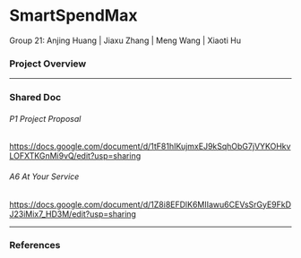 # SmartSpendMax

Group 21: Anjing Huang | Jiaxu Zhang | Meng Wang | Xiaoti Hu

### Project Overview

------



### Shared Doc

###### P1 Project Proposal 

https://docs.google.com/document/d/1tF81hIKujmxEJ9kSqhObG7jVYKOHkvLOFXTKGnMi9vQ/edit?usp=sharing

###### A6 At Your Service 

https://docs.google.com/document/d/1Z8i8EFDlK6MIIawu6CEVsSrGyE9FkDJ23iMix7_HD3M/edit?usp=sharing



------

### References